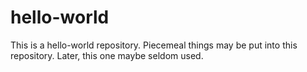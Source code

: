 # hello-world
This is a hello-world repository. Piecemeal things may be put into this repository. Later, this one maybe seldom used.
